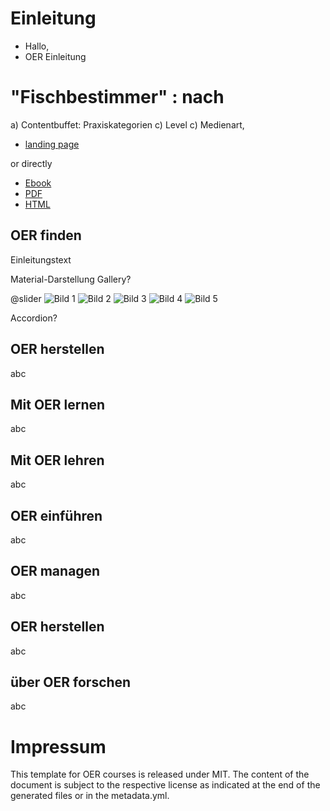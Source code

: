 # Einleitung

- Hallo, 
- OER Einleitung

# "Fischbestimmer" : nach 
a) Contentbuffet: Praxiskategorien 
c) Level
c) Medienart, 



* [landing page](https://Steffi82.github.io/ORCA-Netzwerk-NRW/)

or directly 
* [Ebook](https://Steffi82.github.io/ORCA-Netzwerk-NRW/document.epub)
* [PDF](https://Steffi82.github.io/ORCA-Netzwerk-NRW/document.pdf)
* [HTML](https://Steffi82.github.io/ORCA-Netzwerk-NRW/document.html)

## OER finden
Einleitungstext

Material-Darstellung 
Gallery?
<!-- style="display: block; margin: auto; width: 60%;" -->
@slider
  ![Bild 1](pfad/zu/bild1.jpg)
  ![Bild 2](pfad/zu/bild2.jpg)
  ![Bild 3](pfad/zu/bild3.jpg)
  ![Bild 4](pfad/zu/bild4.jpg)
  ![Bild 5](pfad/zu/bild5.jpg)


Accordion?

## OER herstellen
abc

## Mit OER lernen
abc

## Mit OER lehren
abc

## OER einführen
abc

## OER managen
abc

## OER herstellen
abc 

## über OER forschen
abc

# Impressum
This template for OER courses is released under MIT. The content of the document is subject to the respective license as indicated at the end of the generated files or in the metadata.yml.
